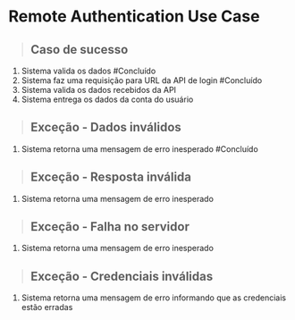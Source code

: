 # Remote Authentication Use Case

> ## Caso de sucesso
1. Sistema valida os dados #Concluído
2. Sistema faz uma requisição para URL da API de login #Concluído
3. Sistema valida os dados recebidos da API
4. Sistema entrega os dados da conta do usuário

> ## Exceção - Dados inválidos
1. Sistema retorna uma mensagem de erro inesperado #Concluído

> ## Exceção - Resposta inválida
1. Sistema retorna uma mensagem de erro inesperado

> ## Exceção - Falha no servidor
1. Sistema retorna uma mensagem de erro inesperado

> ## Exceção - Credenciais inválidas
1. Sistema retorna uma mensagem de erro informando que as credenciais estão erradas